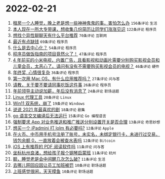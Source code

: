 # 2022-02-21

1. [租房一个人睡觉，晚上老是想一些神神鬼鬼的事，害怕怎么办](https://www.v2ex.com/t/835303) `156条评论` `生活`
1. [本人现在一所大专带课，想收集几份简历让同学们涨涨见识](https://www.v2ex.com/t/835286) `122条评论` `程序员`
1. [想找个异性聊聊天有什么平台推荐](https://www.v2ex.com/t/835291) `70条评论` `互联网`
1. [最近有点缺钱](https://www.v2ex.com/t/835314) `69条评论` `程序员`
1. [什么是去中心化？](https://www.v2ex.com/t/835289) `54条评论` `程序员`
1. [程序员做饭指南的项目竟然火了！](https://www.v2ex.com/t/835363) `47条评论` `程序员`
1. [4 年前买的小米电视，内置广告，且看影视和动画片需要分别购买影视会员和儿童会员，太恶心了。请问有没有不需要购买影视会员的电视？](https://www.v2ex.com/t/835310) `46条评论` `硬件`
1. [年终奖, 心情很复杂](https://www.v2ex.com/t/835402) `36条评论` `程序员`
1. [第一次用 Mac OS，有什么应用推荐吗？](https://www.v2ex.com/t/835362) `27条评论` `问与答`
1. [请教，关于要不要请同事吃饭这件事](https://www.v2ex.com/t/835335) `26条评论` `程序员`
1. [年前领导主动说加薪，年后没有消息了](https://www.v2ex.com/t/835338) `24条评论` `职场话题`
1. [Linux 代理工具](https://www.v2ex.com/t/835321) `20条评论` `Linux`
1. [Win11 双系统，崩了](https://www.v2ex.com/t/835345) `19条评论` `Windows`
1. [说说 2021 年最喜欢的剧](https://www.v2ex.com/t/835348) `18条评论` `剧集`
1. [go 语言交叉编译后无法运行](https://www.v2ex.com/t/835368) `15条评论` `Go 编程语言`
1. [强制要求 App 对业务推送和推广推送分别设置开关是否合理](https://www.v2ex.com/t/835296) `13条评论` `奇思妙想`
1. [想买一个 iPadmini 打 lolm 有必要吗?](https://www.v2ex.com/t/835392) `12条评论` `Apple`
1. [在火币、中币用手机号注册了账号，未实名，未绑定银行卡，未进行过交易，钱包余额 0，一直放着会被查水表吗](https://www.v2ex.com/t/835376) `12条评论` `Bitcoin`
1. [iOS 上有推荐的 PDF 阅读软件吗](https://www.v2ex.com/t/835355) `11条评论` `问与答`
1. [坐标杭州良渚，想给孩子报个钢琴启蒙班](https://www.v2ex.com/t/835305) `11条评论` `杭州`
1. [额，睡觉老是会中间醒几次怎么破?](https://www.v2ex.com/t/835293) `11条评论` `生活`
1. [去哪儿网回应因让员工加班被罚](https://www.v2ex.com/t/835391) `10条评论` `职场话题`
1. [上班感觉很闲，天天摸鱼](https://www.v2ex.com/t/835346) `10条评论` `职场话题`
